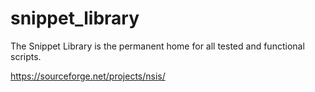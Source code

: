 # snippet_library
The Snippet Library is the permanent home for all tested and functional scripts.


https://sourceforge.net/projects/nsis/
